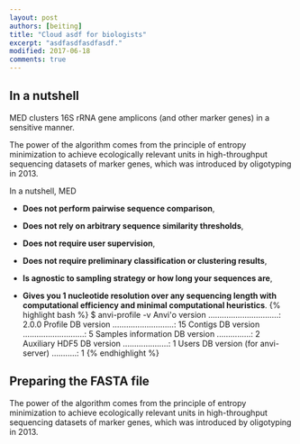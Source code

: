 ```yaml
---
layout: post
authors: [beiting]
title: "Cloud asdf for biologists"
excerpt: "asdfasdfasdfasdf."
modified: 2017-06-18
comments: true
---
```


## In a nutshell

MED clusters 16S rRNA gene amplicons (and other marker genes) in a sensitive manner.

The power of the algorithm comes from the principle of entropy minimization to achieve ecologically relevant units in high-throughput sequencing datasets of marker genes, which was introduced by oligotyping in 2013.

In a nutshell, MED

- **Does not perform pairwise sequence comparison**,

* **Does not rely on arbitrary sequence similarity thresholds**,

- **Does not require user supervision**,

* **Does not require preliminary classification or clustering results**,

- **Is agnostic to sampling strategy or how long your sequences are**,

* **Gives you 1 nucleotide resolution over any sequencing length with computational efficiency and minimal computational heuristics**.
{% highlight bash %}
$ anvi-profile -v
Anvi'o version ...............................: 2.0.0
Profile DB version ...........................: 15
Contigs DB version ...........................: 5
Samples information DB version ...............: 2
Auxiliary HDF5 DB version ....................: 1
Users DB version (for anvi-server) ...........: 1
{% endhighlight %}

## Preparing the FASTA file

The power of the algorithm comes from the principle of entropy minimization to achieve ecologically relevant units in high-throughput sequencing datasets of marker genes, which was introduced by oligotyping in 2013.
